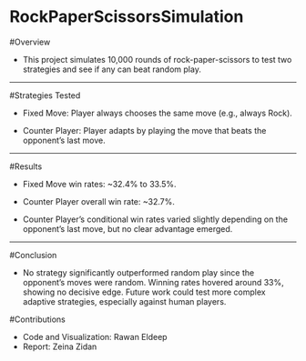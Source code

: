 # RockPaperScissorsSimulation
#Overview
- This project simulates 10,000 rounds of rock-paper-scissors to test two strategies and see if any can beat random play.
---
#Strategies Tested
- Fixed Move: Player always chooses the same move (e.g., always Rock).

- Counter Player: Player adapts by playing the move that beats the opponent’s last move.
---
#Results
- Fixed Move win rates: ~32.4% to 33.5%.

- Counter Player overall win rate: ~32.7%.

- Counter Player’s conditional win rates varied slightly depending on the opponent’s last move, but no clear advantage emerged.
---
#Conclusion
- No strategy significantly outperformed random play since the opponent’s moves were random. Winning rates hovered around 33%, showing no decisive edge. Future work could test more complex adaptive strategies, especially against human players.

#Contributions
  -  Code and Visualization: Rawan Eldeep
  -  Report: Zeina Zidan
